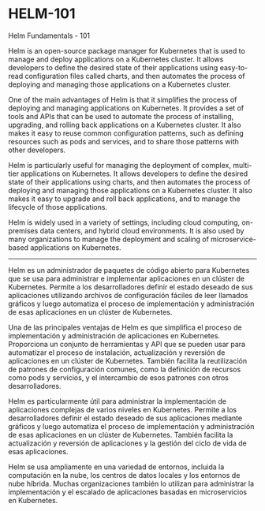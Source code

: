 # HELM-101

Helm Fundamentals - 101

Helm is an open-source package manager for Kubernetes that is used to manage and deploy applications on a Kubernetes cluster. It allows developers to define the desired state of their applications using easy-to-read configuration files called charts, and then automates the process of deploying and managing those applications on a Kubernetes cluster.

One of the main advantages of Helm is that it simplifies the process of deploying and managing applications on Kubernetes. It provides a set of tools and APIs that can be used to automate the process of installing, upgrading, and rolling back applications on a Kubernetes cluster. It also makes it easy to reuse common configuration patterns, such as defining resources such as pods and services, and to share those patterns with other developers.

Helm is particularly useful for managing the deployment of complex, multi-tier applications on Kubernetes. It allows developers to define the desired state of their applications using charts, and then automates the process of deploying and managing those applications on a Kubernetes cluster. It also makes it easy to upgrade and roll back applications, and to manage the lifecycle of those applications.

Helm is widely used in a variety of settings, including cloud computing, on-premises data centers, and hybrid cloud environments. It is also used by many organizations to manage the deployment and scaling of microservice-based applications on Kubernetes.

---

Helm es un administrador de paquetes de código abierto para Kubernetes que se usa para administrar e implementar aplicaciones en un clúster de Kubernetes. Permite a los desarrolladores definir el estado deseado de sus aplicaciones utilizando archivos de configuración fáciles de leer llamados gráficos y luego automatiza el proceso de implementación y administración de esas aplicaciones en un clúster de Kubernetes.

Una de las principales ventajas de Helm es que simplifica el proceso de implementación y administración de aplicaciones en Kubernetes. Proporciona un conjunto de herramientas y API que se pueden usar para automatizar el proceso de instalación, actualización y reversión de aplicaciones en un clúster de Kubernetes. También facilita la reutilización de patrones de configuración comunes, como la definición de recursos como pods y servicios, y el intercambio de esos patrones con otros desarrolladores.

Helm es particularmente útil para administrar la implementación de aplicaciones complejas de varios niveles en Kubernetes. Permite a los desarrolladores definir el estado deseado de sus aplicaciones mediante gráficos y luego automatiza el proceso de implementación y administración de esas aplicaciones en un clúster de Kubernetes. También facilita la actualización y reversión de aplicaciones y la gestión del ciclo de vida de esas aplicaciones.

Helm se usa ampliamente en una variedad de entornos, incluida la computación en la nube, los centros de datos locales y los entornos de nube híbrida. Muchas organizaciones también lo utilizan para administrar la implementación y el escalado de aplicaciones basadas en microservicios en Kubernetes.
